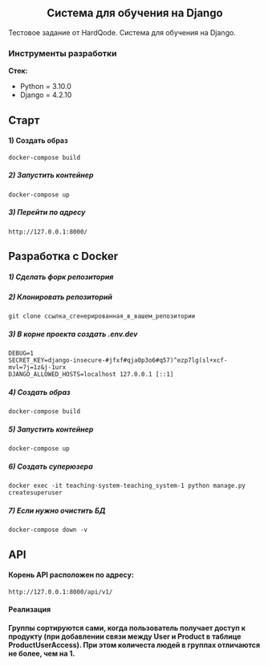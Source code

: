 <h2 align="center">Система для обучения на Django</h2>

Тестовое задание от HardQode. Система для обучения на Django.

### Инструменты разработки

**Стек:**
- Python = 3.10.0
- Django = 4.2.10

## Старт

#### 1) Создать образ

    docker-compose build

##### 2) Запустить контейнер

    docker-compose up
    
##### 3) Перейти по адресу

    http://127.0.0.1:8000/

## Разработка с Docker

##### 1) Сделать форк репозитория

##### 2) Клонировать репозиторий

    git clone ссылка_сгенерированная_в_вашем_репозитории

##### 3) В корне проекта создать .env.dev

    DEBUG=1
    SECRET_KEY=django-insecure-#jfxf#qja0p3o6#q57)^ezp7lg(sl+xcf-mvl=7j=1z&j-1urx
    DJANGO_ALLOWED_HOSTS=localhost 127.0.0.1 [::1]
    
##### 4) Создать образ

    docker-compose build

##### 5) Запустить контейнер

    docker-compose up
    
##### 6) Создать суперюзера

    docker exec -it teaching-system-teaching_system-1 python manage.py createsuperuser
                                                        
##### 7) Если нужно очистить БД

    docker-compose down -v

## API

#### Корень API расположен по адреcу:

    http://127.0.0.1:8000/api/v1/

#### Реализация

#### Группы сортируются сами, когда пользователь получает доступ к продукту (при добавлении связи между User и Product в таблице ProductUserAccess). При этом количеста людей в группах отличаются не более, чем на 1.
